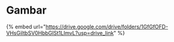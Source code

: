 # Gambar

{% embed url="https://drive.google.com/drive/folders/1GfGfOFD-VHsGiItbSV0HbbGISt1LlmvL?usp=drive_link" %}
